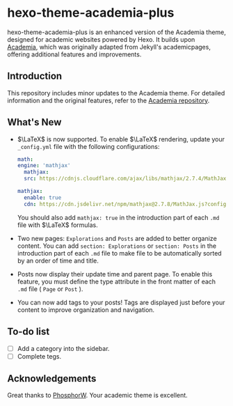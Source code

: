 # hexo-theme-academia-plus

hexo-theme-academia-plus is an enhanced version of the Academia theme, designed for academic websites powered by Hexo. It builds upon [Academia](https://github.com/PhosphorW/hexo-theme-academia), which was originally adapted from Jekyll's academicpages, offering additional features and improvements.

## Introduction

This repository includes minor updates to the Academia theme. For detailed information and the original features, refer to the [Academia repository](https://github.com/PhosphorW/hexo-theme-academia).

## What's New

- $\LaTeX$ is now supported. To enable $\LaTeX$ rendering, update your` _config.yml` file with the following configurations:

  ```yaml
  math:
  engine: 'mathjax'
    mathjax:
    src: https://cdnjs.cloudflare.com/ajax/libs/mathjax/2.7.4/MathJax.js?config=TeX-MML-AM_CHTML 

  mathjax:
    enable: true
    cdn: https://cdn.jsdelivr.net/npm/mathjax@2.7.8/MathJax.js?config=TeX-AMS-MML_HTMLorMML

  ```

  You should also add `mathjax: true` in the introduction part of each `.md` file with $\LaTeX$ formulas.

- Two new pages: `Explorations` and `Posts` are added to better organize content. You can add `section: Explorations` or `section: Posts` in the introduction part of each `.md` file to make file to be automatically sorted by an order of time and title.
- Posts now display their update time and parent page. To enable this feature, you must define the type attribute in the front matter of each `.md` file ( `Page` or `Post` ).
- You can now add tags to your posts! Tags are displayed just before your content to improve organization and navigation.

## To-do list

- [ ] Add a category into the sidebar.
- [ ] Complete tegs.

## Acknowledgements

Great thanks to [PhosphorW](https://github.com/PhosphorW). Your academic theme is excellent.
